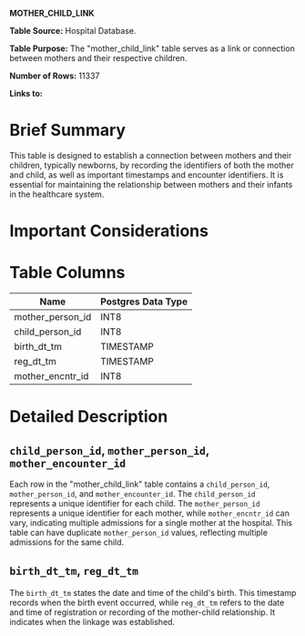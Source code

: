 **MOTHER_CHILD_LINK**

**Table Source:** Hospital Database.

**Table Purpose:** The "mother_child_link" table serves as a link or connection between mothers and their respective children.

**Number of Rows:** 11337

**Links to:**
<!-- * PATIENTS on `SUBJECT_ID` -->

# Brief Summary

This table is designed to establish a connection between mothers and their children, typically newborns, by recording the identifiers of both the mother and child, as well as important timestamps and encounter identifiers. It is essential for maintaining the relationship between mothers and their infants in the healthcare system.

# Important Considerations
<!-- 
* The data is sourced from the admission, discharge, and transfer database from the hospital (often referred to as 'ADT' data).
* Organ donor accounts are sometimes created for patients who died in the hospital. These are distinct hospital admissions with very short, sometimes negative lengths of stay. Furthermore, their `DEATHTIME` is frequently the same as the earlier patient admission's `DEATHTIME`.
* All text data, except for that in the `INSURANCE` column, is stored in upper case. -->

# Table Columns

Name | Postgres Data Type
---- | -----------------
mother\_person\_id | INT8
child\_person\_id | INT8
birth\_dt\_tm | TIMESTAMP
reg\_dt\_tm | TIMESTAMP
mother\_encntr\_id | INT8

# Detailed Description

## `child_person_id`, `mother_person_id`, `mother_encounter_id`
Each row in the "mother_child_link" table contains a `child_person_id`, `mother_person_id`, and `mother_encounter_id`. The `child_person_id` represents a unique identifier for each child. The `mother_person_id` represents a unique identifier for each mother, while `mother_encntr_id` can vary, indicating multiple admissions for a single mother at the hospital. This table can have duplicate `mother_person_id` values, reflecting multiple admissions for the same child.

## `birth_dt_tm`, `reg_dt_tm`
The `birth_dt_tm` states the date and time of the child's birth. This timestamp records when the birth event occurred, while `reg_dt_tm` refers to the date and time of registration or recording of the mother-child relationship. It indicates when the linkage was established.
